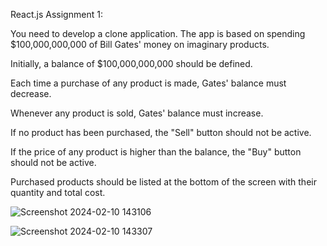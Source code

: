 React.js Assignment 1:

You need to develop a clone application. The app is based on spending $100,000,000,000 of Bill Gates' money on imaginary products.


Initially, a balance of $100,000,000,000 should be defined.

Each time a purchase of any product is made, Gates' balance must decrease.

Whenever any product is sold, Gates' balance must increase.

If no product has been purchased, the "Sell" button should not be active.

If the price of any product is higher than the balance, the "Buy" button should not be active.

Purchased products should be  listed at the bottom of the screen with their quantity and total cost.


![Screenshot 2024-02-10 143106](https://github.com/halecosar/Hafta-22/assets/142445977/cec9083d-c2b0-4343-a170-64a11c4ac44c)




![Screenshot 2024-02-10 143307](https://github.com/halecosar/Hafta-22/assets/142445977/be8375f1-4d88-4ac1-b119-196b9251f3f8)
